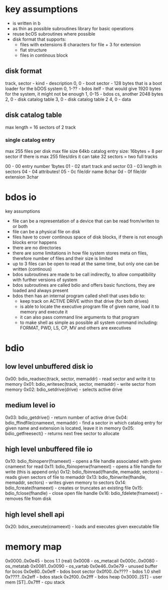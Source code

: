 # key assumptions
- is written in b
- as thin as possible subroutines library for basic operations
- reuse bcOS subroutines where possible
- disk format that supports:
  - files with extensions 8 characters for file + 3 for extension
  - flat structure
  - files in continous block

## disk format
track, sector - kind - description
0, 0 - boot sector - 128 bytes that is a boot loader for the bDOS system
0, 1-?? - bdos itelf - that would give 1920 bytes for the system, it might not be enough
1, 0-15 - bdos cs, another 2048 bytes
2, 0 - disk catalog table
3, 0 - disk catalog table 2
4, 0 - data

## disk catalog table
max length = 16 sectors of 2 track

### single catalog entry
max 255 files per disk
max file size 64kb
catalog entry size: 16bytes = 8 per sector
if there is max 255 files/dirs it can take 32 sectors = two full tracks

00 - 00 entry number 1bytes
01 - 02 start track and sector
03 - 03 length in sectors
04 - 04 attributes!
05 - 0c file/dir name 8char
0d - 0f file/dir extension 3char

# bdos io
key assumptions
- file can be a representation of a device that can be read from/writen to or both
- file can be a physical file on disk
- files have to cover continous space of disk blocks, if there is not enough blocks error happens
- there are no directories
- there are some limitations in how file system stores meta on files, therefore number of files and their size is limited
- up to 3 files can be open to read at the same time, but only one can be written (continous)
- bdos subroutines are made to be call indirectly, to allow compatibility with further versions of system
- bdos subroutines are called bdio and offers basic functions, they are loaded and always present
- bdos then has an internal program called shell that uses bdio to:
  - keep track on ACTIVE DRIVE within that drive (for both drives)
  - is able to locate the executive program file of given name, load it to memory and execute it
  - it can also pass command line arguments to that program
  - to make shell as simple as possible all system command including: FORMAT, PWD, LS, CP, MV and others are executives

# bdio
## low level unbuffered disk io
0x00: bdio_readsec(track, sector, memaddr) - read sector and write it to memory
0x01: bdio_writesec(track, sector, memaddr) - write sector from memory
0x02: bdio_setdrive(drive) - selects active drive
## medium level io
0x03: bdio_getdrive() - return number of active drive
0x04: bdio_ffindfile(cnameext, memaddr) - find a sector in which catalog entry for given name and extension is located, leave it in memory
0x05: bdio_getfreesect() - returns next free sector to allocate
## high level unbuffered file io
0x10: bdio_fbinopenr(fnameext) - opens a file handle associated with given cnameext for read
0x11: bdio_fbinopenw(fnameext) - opens a file handle for write (this is append only)
0x12: bdio_fbinread(fhandle, memaddr, sectors) - reads given sectors of file to memaddr
0x13: bdio_fbinwrite(fhandle, memaddr, sectors) - writes given memory to sectors
0x14: bdio_fcreate(fnameext) - creates or truncates an existing file
0x15: bdio_fclose(fhandle) - close open file handle
0x16: bdio_fdelete(fnameext) - removes file from disk
## high level shell api
0x20: bdos_execute(cnameext) - loads and executes given executable file

# memory map
0x0000..0x0e45 - bcos 1.1 (real)
  0x0008         - os_metacall
  0x000c..0x0080 - os_metatab
  0x0081..0x0090 - os_vartab
0x0e46..0x0e79 - unused buffer for bcos
0x0e80..0x0eff - bdos boot sector
0x0f00..0x???? - bdos 1.0 shell
0x????..0x2eff - bdos stack
0x2f00..0x2fff - bdos heap
0x3000..[ST]   - user mem
[ST]..0x7fff   - cpu stack